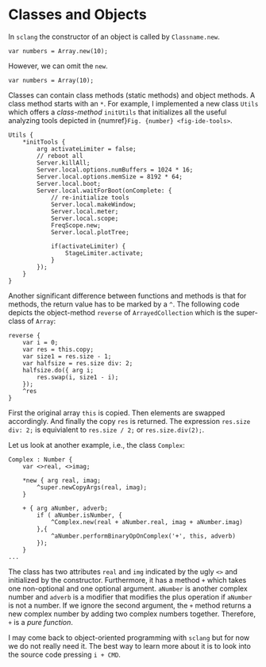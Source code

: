 # Classes and Objects

In ``sclang`` the constructor of an object is called by ``Classname.new``.

```isc
var numbers = Array.new(10);
```

However, we can omit the ``new``.

```isc
var numbers = Array(10);
```

Classes can contain class methods (static methods) and object methods.
A class method starts with an ``*``.
For example, I implemented a new class ``Utils`` which offers a *class-method* ``initUtils`` that initializes all the useful analyzing tools depicted in {numref}`Fig. {number} <fig-ide-tools>`.

```isc
Utils {
    *initTools {
        arg activateLimiter = false;
        // reboot all
        Server.killAll;
        Server.local.options.numBuffers = 1024 * 16;
        Server.local.options.memSize = 8192 * 64;
        Server.local.boot;
        Server.local.waitForBoot(onComplete: {
            // re-initialize tools
            Server.local.makeWindow;
            Server.local.meter;
            Server.local.scope;
            FreqScope.new;
            Server.local.plotTree;

            if(activateLimiter) {
                StageLimiter.activate;
            }
        });
    }
}
```

Another significant difference between functions and methods is that for methods, the return value has to be marked by a ``^``.
The following code depicts the object-method ``reverse`` of ``ArrayedCollection`` which is the super-class of ``Array``:

```isc
reverse {
    var i = 0;
    var res = this.copy;
    var size1 = res.size - 1;
    var halfsize = res.size div: 2;
    halfsize.do({ arg i;
        res.swap(i, size1 - i);
    });
    ^res
}
```

First the original array ``this`` is copied.
Then elements are swapped accordingly.
And finally the copy ``res`` is returned.
The expression ``res.size div: 2;`` is equivialent to ``res.size / 2;`` or ``res.size.div(2);``.

Let us look at another example, i.e., the class ``Complex``:

```isc
Complex : Number {
    var <>real, <>imag;

    *new { arg real, imag;
        ^super.newCopyArgs(real, imag);
    }

    + { arg aNumber, adverb;
        if ( aNumber.isNumber, {
            ^Complex.new(real + aNumber.real, imag + aNumber.imag)
        },{
            ^aNumber.performBinaryOpOnComplex('+', this, adverb)
        });
    }
...
```

The class has two attributes  ``real`` and ``img`` indicated by the ugly ``<>`` and initialized by the constructor.
Furthermore, it has a method ``+`` which takes one non-optional and one optional argument.
``aNumber`` is another complex number and ``adverb`` is a modifier that modifies the plus operation if ``aNumber`` is not a number.
If we ignore the second argument, the ``+`` method returns a new complex number by adding two complex numbers together.
Therefore, ``+`` is a *pure function*.

I may come back to object-oriented programming with ``sclang`` but for now we do not really need it.
The best way to learn more about it is to look into the source code pressing ``i + CMD``.